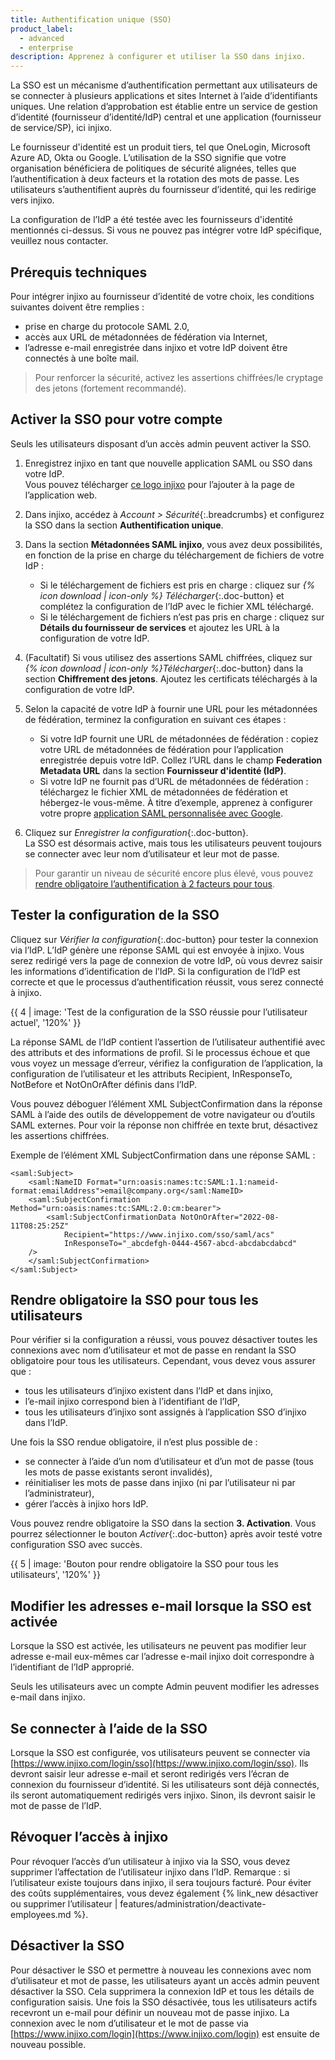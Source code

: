 ```yaml
---
title: Authentification unique (SSO)
product_label:
  - advanced
  - enterprise
description: Apprenez à configurer et utiliser la SSO dans injixo.
---
```


La SSO est un mécanisme d’authentification permettant aux utilisateurs de se connecter à plusieurs applications et sites Internet à l’aide d’identifiants uniques. Une relation d’approbation est établie entre un service de gestion d’identité (fournisseur d’identité/IdP) central et une application (fournisseur de service/SP), ici injixo.

Le fournisseur d'identité est un produit tiers, tel que OneLogin, Microsoft Azure AD, Okta ou Google. L’utilisation de la SSO signifie que votre organisation bénéficiera de politiques de sécurité alignées, telles que l’authentification à deux facteurs et la rotation des mots de passe. Les utilisateurs s’authentifient auprès du fournisseur d’identité, qui les redirige vers injixo.

La configuration de l’IdP a été testée avec les fournisseurs d'identité mentionnés ci-dessus. Si vous ne pouvez pas intégrer votre IdP spécifique, veuillez nous contacter.

## Prérequis techniques

Pour intégrer injixo au fournisseur d’identité de votre choix, les conditions suivantes doivent être remplies :

- prise en charge du protocole SAML 2.0,
- accès aux URL de métadonnées de fédération via Internet,
- l’adresse e-mail enregistrée dans injixo et votre IdP doivent être connectés à une boîte mail.

> Pour renforcer la sécurité, activez les assertions chiffrées/le cryptage des jetons (fortement recommandé).

## Activer la SSO pour votre compte

Seuls les utilisateurs disposant d’un accès admin peuvent activer la SSO.

1. Enregistrez injixo en tant que nouvelle application SAML ou SSO dans votre IdP.  
   Vous pouvez télécharger [ce logo injixo](/assets/img/common/injixo-logo.png) pour l’ajouter à la page de l’application web.

2. Dans injixo, accédez à _Account > Sécurité_{:.breadcrumbs} et configurez la SSO dans la section **Authentification unique**.

3. Dans la section **Métadonnées SAML injixo**, vous avez deux possibilités, en fonction de la prise en charge du téléchargement de fichiers de votre IdP&nbsp;:

   - Si le téléchargement de fichiers est pris en charge&nbsp;: cliquez sur _{% icon download | icon-only %} Télécharger_{:.doc-button} et complétez la configuration de l’IdP avec le fichier XML téléchargé.
   - Si le téléchargement de fichiers n’est pas pris en charge&nbsp;: cliquez sur **Détails du fournisseur de services** et ajoutez les URL à la configuration de votre IdP.

4. (Facultatif) Si vous utilisez des assertions SAML chiffrées, cliquez sur _{% icon download | icon-only %}Télécharger_{:.doc-button} dans la section **Chiffrement des jetons**. Ajoutez les certificats téléchargés à la configuration de votre IdP.
5. Selon la capacité de votre IdP à fournir une URL pour les métadonnées de fédération, terminez la configuration en suivant ces étapes&nbsp;:

   - Si votre IdP fournit une URL de métadonnées de fédération&nbsp;: copiez votre URL de métadonnées de fédération pour l’application enregistrée depuis votre IdP. Collez l’URL dans le champ **Federation Metadata URL** dans la section **Fournisseur d'identité (IdP)**.
   - Si votre IdP ne fournit pas d’URL de métadonnées de fédération&nbsp;: téléchargez le fichier XML de métadonnées de fédération et hébergez-le vous-même. À titre d’exemple, apprenez à configurer votre propre [application SAML personnalisée avec Google](https://support.google.com/a/answer/6087519?hl=en).

6. Cliquez sur _Enregistrer la configuration_{:.doc-button}.  
   La SSO est désormais active, mais tous les utilisateurs peuvent toujours se connecter avec leur nom d’utilisateur et leur mot de passe.

> Pour garantir un niveau de sécurité encore plus élevé, vous pouvez [rendre obligatoire l’authentification à 2 facteurs pour tous](#rendre-obligatoire-la-sso-pour-tous-les-utilisateurs).

## Tester la configuration de la SSO

Cliquez sur _Vérifier la configuration_{:.doc-button} pour tester la connexion via l’IdP. L’IdP génère une réponse SAML qui est envoyée à injixo. Vous serez redirigé vers la page de connexion de votre IdP, où vous devrez saisir les informations d’identification de l’IdP. Si la configuration de l’IdP est correcte et que le processus d’authentification réussit, vous serez connecté à injixo.

{{ 4 | image:  'Test de la configuration de la SSO réussie pour l’utilisateur actuel', '120%'  }}

<!-- A valid SubjectConfirmation was not found on this Response in our internal server logs -->

La réponse SAML de l’IdP contient l’assertion de l’utilisateur authentifié avec des attributs et des informations de profil. Si le processus échoue et que vous voyez un message d’erreur, vérifiez la configuration de l’application, la configuration de l’utilisateur et les attributs Recipient, InResponseTo, NotBefore et NotOnOrAfter définis dans l’IdP. 

Vous pouvez déboguer l’élément XML SubjectConfirmation dans la réponse SAML à l’aide des outils de développement de votre navigateur ou d’outils SAML externes. Pour voir la réponse non chiffrée en texte brut, désactivez les assertions chiffrées.

Exemple de l’élément XML SubjectConfirmation dans une réponse SAML&nbsp;:

```
<saml:Subject>
    <saml:NameID Format="urn:oasis:names:tc:SAML:1.1:nameid-format:emailAddress">email@company.org</saml:NameID>
    <saml:SubjectConfirmation Method="urn:oasis:names:tc:SAML:2.0:cm:bearer">
        <saml:SubjectConfirmationData NotOnOrAfter="2022-08-11T08:25:25Z"
            Recipient="https://www.injixo.com/sso/saml/acs"
            InResponseTo="_abcdefgh-0444-4567-abcd-abcdabcdabcd"
    />
    </saml:SubjectConfirmation>
</saml:Subject>
```

## Rendre obligatoire la SSO pour tous les utilisateurs

Pour vérifier si la configuration a réussi, vous pouvez désactiver toutes les connexions avec nom d’utilisateur et mot de passe en rendant la SSO obligatoire pour tous les utilisateurs. Cependant, vous devez vous assurer que&nbsp;:

- tous les utilisateurs d’injixo existent dans l’IdP et dans injixo,
- l’e-mail injixo correspond bien à l’identifiant de l’IdP,
- tous les utilisateurs d’injixo sont assignés à l’application SSO d’injixo dans l’IdP.

Une fois la SSO rendue obligatoire, il n’est plus possible de&nbsp;:

- se connecter à l’aide d’un nom d’utilisateur et d’un mot de passe (tous les mots de passe existants seront invalidés),
- réinitialiser les mots de passe dans injixo (ni par l’utilisateur ni par l’administrateur),
- gérer l’accès à injixo hors IdP.

Vous pouvez rendre obligatoire la SSO dans la section **3. Activation**. Vous pourrez sélectionner le bouton _Activer_{:.doc-button} après avoir testé votre configuration SSO avec succès.

{{ 5 | image:  'Bouton pour rendre obligatoire la SSO pour tous les utilisateurs', '120%'  }}

## Modifier les adresses e-mail lorsque la SSO est activée

Lorsque la SSO est activée, les utilisateurs ne peuvent pas modifier leur adresse e-mail eux-mêmes car l’adresse e-mail injixo doit correspondre à l’identifiant de l’IdP approprié.

Seuls les utilisateurs avec un compte Admin peuvent modifier les adresses e-mail dans injixo.

## Se connecter à l’aide de la SSO

Lorsque la SSO est configurée, vos utilisateurs peuvent se connecter via [https://www.injixo.com/login/sso](https://www.injixo.com/login/sso). Ils devront saisir leur adresse e-mail et seront redirigés vers l’écran de connexion du fournisseur d’identité. Si les utilisateurs sont déjà connectés, ils seront automatiquement redirigés vers injixo. Sinon, ils devront saisir le mot de passe de l’IdP.

## Révoquer l’accès à injixo

Pour révoquer l’accès d’un utilisateur à injixo via la SSO, vous devez supprimer l’affectation de l’utilisateur injixo dans l’IdP. Remarque&nbsp;: si l’utilisateur existe toujours dans injixo, il sera toujours facturé. Pour éviter des coûts supplémentaires, vous devez également {% link_new désactiver ou supprimer l’utilisateur | features/administration/deactivate-employees.md %}.

## Désactiver la SSO

Pour désactiver le SSO et permettre à nouveau les connexions avec nom d’utilisateur et mot de passe, les utilisateurs ayant un accès admin peuvent désactiver la SSO. Cela supprimera la connexion IdP et tous les détails de configuration saisis. Une fois la SSO désactivée, tous les utilisateurs actifs recevront un e-mail pour définir un nouveau mot de passe injixo. La connexion avec le nom d’utilisateur et le mot de passe via [https://www.injixo.com/login](https://www.injixo.com/login) est ensuite de nouveau possible.
